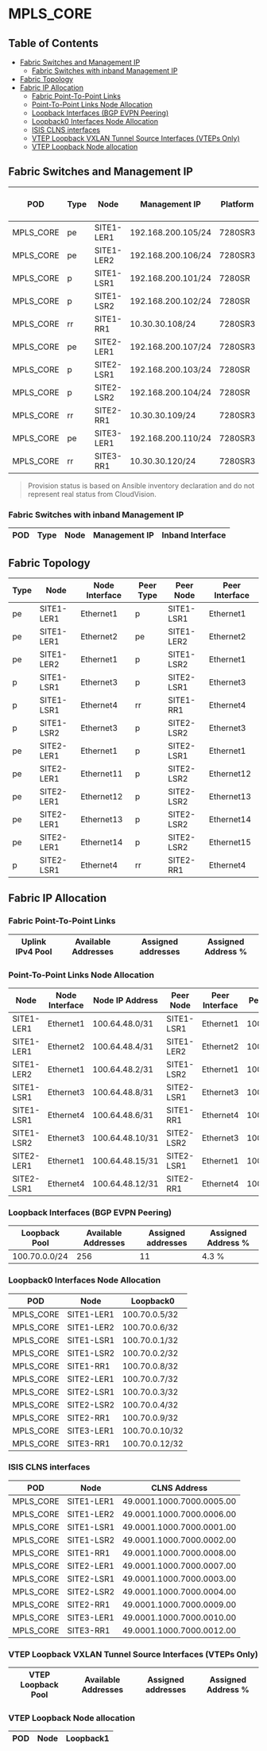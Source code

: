 # MPLS_CORE

## Table of Contents

- [Fabric Switches and Management IP](#fabric-switches-and-management-ip)
  - [Fabric Switches with inband Management IP](#fabric-switches-with-inband-management-ip)
- [Fabric Topology](#fabric-topology)
- [Fabric IP Allocation](#fabric-ip-allocation)
  - [Fabric Point-To-Point Links](#fabric-point-to-point-links)
  - [Point-To-Point Links Node Allocation](#point-to-point-links-node-allocation)
  - [Loopback Interfaces (BGP EVPN Peering)](#loopback-interfaces-bgp-evpn-peering)
  - [Loopback0 Interfaces Node Allocation](#loopback0-interfaces-node-allocation)
  - [ISIS CLNS interfaces](#isis-clns-interfaces)
  - [VTEP Loopback VXLAN Tunnel Source Interfaces (VTEPs Only)](#vtep-loopback-vxlan-tunnel-source-interfaces-vteps-only)
  - [VTEP Loopback Node allocation](#vtep-loopback-node-allocation)

## Fabric Switches and Management IP

| POD | Type | Node | Management IP | Platform | Provisioned in CloudVision | Serial Number |
| --- | ---- | ---- | ------------- | -------- | -------------------------- | ------------- |
| MPLS_CORE | pe | SITE1-LER1 | 192.168.200.105/24 | 7280SR3 | Provisioned | - |
| MPLS_CORE | pe | SITE1-LER2 | 192.168.200.106/24 | 7280SR3 | Provisioned | - |
| MPLS_CORE | p | SITE1-LSR1 | 192.168.200.101/24 | 7280SR | Provisioned | - |
| MPLS_CORE | p | SITE1-LSR2 | 192.168.200.102/24 | 7280SR | Provisioned | - |
| MPLS_CORE | rr | SITE1-RR1 | 10.30.30.108/24 | 7280SR3 | Provisioned | - |
| MPLS_CORE | pe | SITE2-LER1 | 192.168.200.107/24 | 7280SR3 | Provisioned | - |
| MPLS_CORE | p | SITE2-LSR1 | 192.168.200.103/24 | 7280SR | Provisioned | - |
| MPLS_CORE | p | SITE2-LSR2 | 192.168.200.104/24 | 7280SR | Provisioned | - |
| MPLS_CORE | rr | SITE2-RR1 | 10.30.30.109/24 | 7280SR3 | Provisioned | - |
| MPLS_CORE | pe | SITE3-LER1 | 192.168.200.110/24 | 7280SR3 | Provisioned | - |
| MPLS_CORE | rr | SITE3-RR1 | 10.30.30.120/24 | 7280SR3 | Provisioned | - |

> Provision status is based on Ansible inventory declaration and do not represent real status from CloudVision.

### Fabric Switches with inband Management IP

| POD | Type | Node | Management IP | Inband Interface |
| --- | ---- | ---- | ------------- | ---------------- |

## Fabric Topology

| Type | Node | Node Interface | Peer Type | Peer Node | Peer Interface |
| ---- | ---- | -------------- | --------- | ----------| -------------- |
| pe | SITE1-LER1 | Ethernet1 | p | SITE1-LSR1 | Ethernet1 |
| pe | SITE1-LER1 | Ethernet2 | pe | SITE1-LER2 | Ethernet2 |
| pe | SITE1-LER2 | Ethernet1 | p | SITE1-LSR2 | Ethernet1 |
| p | SITE1-LSR1 | Ethernet3 | p | SITE2-LSR1 | Ethernet3 |
| p | SITE1-LSR1 | Ethernet4 | rr | SITE1-RR1 | Ethernet4 |
| p | SITE1-LSR2 | Ethernet3 | p | SITE2-LSR2 | Ethernet3 |
| pe | SITE2-LER1 | Ethernet1 | p | SITE2-LSR1 | Ethernet1 |
| pe | SITE2-LER1 | Ethernet11 | p | SITE2-LSR2 | Ethernet12 |
| pe | SITE2-LER1 | Ethernet12 | p | SITE2-LSR2 | Ethernet13 |
| pe | SITE2-LER1 | Ethernet13 | p | SITE2-LSR2 | Ethernet14 |
| pe | SITE2-LER1 | Ethernet14 | p | SITE2-LSR2 | Ethernet15 |
| p | SITE2-LSR1 | Ethernet4 | rr | SITE2-RR1 | Ethernet4 |

## Fabric IP Allocation

### Fabric Point-To-Point Links

| Uplink IPv4 Pool | Available Addresses | Assigned addresses | Assigned Address % |
| ---------------- | ------------------- | ------------------ | ------------------ |

### Point-To-Point Links Node Allocation

| Node | Node Interface | Node IP Address | Peer Node | Peer Interface | Peer IP Address |
| ---- | -------------- | --------------- | --------- | -------------- | --------------- |
| SITE1-LER1 | Ethernet1 | 100.64.48.0/31 | SITE1-LSR1 | Ethernet1 | 100.64.48.1/31 |
| SITE1-LER1 | Ethernet2 | 100.64.48.4/31 | SITE1-LER2 | Ethernet2 | 100.64.48.5/31 |
| SITE1-LER2 | Ethernet1 | 100.64.48.2/31 | SITE1-LSR2 | Ethernet1 | 100.64.48.3/31 |
| SITE1-LSR1 | Ethernet3 | 100.64.48.8/31 | SITE2-LSR1 | Ethernet3 | 100.64.48.9/31 |
| SITE1-LSR1 | Ethernet4 | 100.64.48.6/31 | SITE1-RR1 | Ethernet4 | 100.64.48.7/31 |
| SITE1-LSR2 | Ethernet3 | 100.64.48.10/31 | SITE2-LSR2 | Ethernet3 | 100.64.48.11/31 |
| SITE2-LER1 | Ethernet1 | 100.64.48.15/31 | SITE2-LSR1 | Ethernet1 | 100.64.48.14/31 |
| SITE2-LSR1 | Ethernet4 | 100.64.48.12/31 | SITE2-RR1 | Ethernet4 | 100.64.48.13/31 |

### Loopback Interfaces (BGP EVPN Peering)

| Loopback Pool | Available Addresses | Assigned addresses | Assigned Address % |
| ------------- | ------------------- | ------------------ | ------------------ |
| 100.70.0.0/24 | 256 | 11 | 4.3 % |

### Loopback0 Interfaces Node Allocation

| POD | Node | Loopback0 |
| --- | ---- | --------- |
| MPLS_CORE | SITE1-LER1 | 100.70.0.5/32 |
| MPLS_CORE | SITE1-LER2 | 100.70.0.6/32 |
| MPLS_CORE | SITE1-LSR1 | 100.70.0.1/32 |
| MPLS_CORE | SITE1-LSR2 | 100.70.0.2/32 |
| MPLS_CORE | SITE1-RR1 | 100.70.0.8/32 |
| MPLS_CORE | SITE2-LER1 | 100.70.0.7/32 |
| MPLS_CORE | SITE2-LSR1 | 100.70.0.3/32 |
| MPLS_CORE | SITE2-LSR2 | 100.70.0.4/32 |
| MPLS_CORE | SITE2-RR1 | 100.70.0.9/32 |
| MPLS_CORE | SITE3-LER1 | 100.70.0.10/32 |
| MPLS_CORE | SITE3-RR1 | 100.70.0.12/32 |

### ISIS CLNS interfaces

| POD | Node | CLNS Address |
| --- | ---- | ------------ |
| MPLS_CORE | SITE1-LER1 | 49.0001.1000.7000.0005.00 |
| MPLS_CORE | SITE1-LER2 | 49.0001.1000.7000.0006.00 |
| MPLS_CORE | SITE1-LSR1 | 49.0001.1000.7000.0001.00 |
| MPLS_CORE | SITE1-LSR2 | 49.0001.1000.7000.0002.00 |
| MPLS_CORE | SITE1-RR1 | 49.0001.1000.7000.0008.00 |
| MPLS_CORE | SITE2-LER1 | 49.0001.1000.7000.0007.00 |
| MPLS_CORE | SITE2-LSR1 | 49.0001.1000.7000.0003.00 |
| MPLS_CORE | SITE2-LSR2 | 49.0001.1000.7000.0004.00 |
| MPLS_CORE | SITE2-RR1 | 49.0001.1000.7000.0009.00 |
| MPLS_CORE | SITE3-LER1 | 49.0001.1000.7000.0010.00 |
| MPLS_CORE | SITE3-RR1 | 49.0001.1000.7000.0012.00 |

### VTEP Loopback VXLAN Tunnel Source Interfaces (VTEPs Only)

| VTEP Loopback Pool | Available Addresses | Assigned addresses | Assigned Address % |
| ------------------ | ------------------- | ------------------ | ------------------ |

### VTEP Loopback Node allocation

| POD | Node | Loopback1 |
| --- | ---- | --------- |
